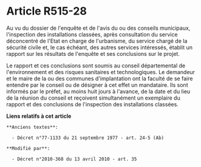 # Article R515-28

Au vu du dossier de l'enquête et de l'avis du ou des conseils municipaux, l'inspection des installations classées, après
consultation du service déconcentré de l'Etat en charge de l'urbanisme, du service chargé de la sécurité civile et, le cas
échéant, des autres services intéressés, établit un rapport sur les résultats de l'enquête et ses conclusions sur le projet.

Le rapport et ces conclusions sont soumis au conseil départemental de l'environnement et des risques sanitaires et
technologiques. Le demandeur et le maire de la ou des communes d'implantation ont la faculté de se faire entendre par le
conseil ou de désigner à cet effet un mandataire. Ils sont informés par le préfet, au moins huit jours à l'avance, de la date
et du lieu de la réunion du conseil et reçoivent simultanément un exemplaire du rapport et des conclusions de l'inspection
des installations classées.

**Liens relatifs à cet article**

	**Anciens textes**:

	  - Décret n°77-1133 du 21 septembre 1977 - art. 24-5 (Ab)

	**Modifié par**:

	  - Décret n°2010-368 du 13 avril 2010 - art. 35
